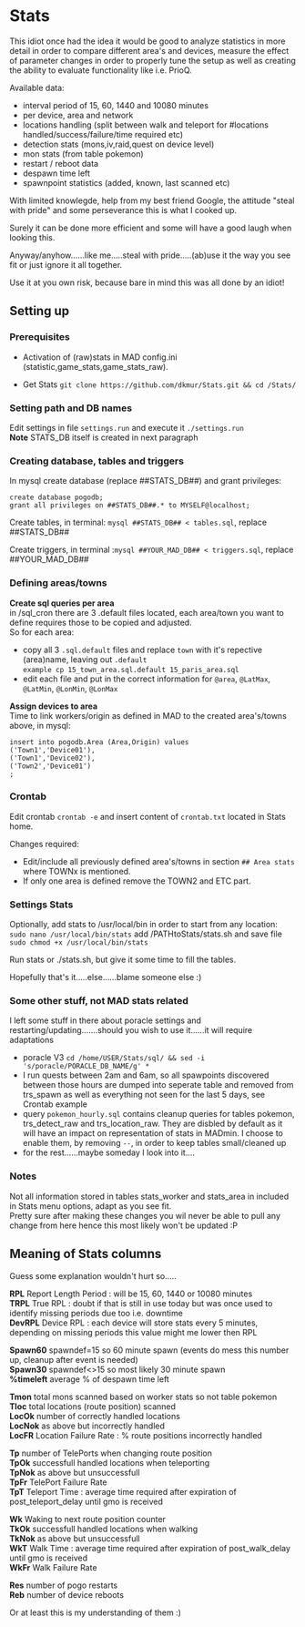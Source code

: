 # Stats

This idiot once had the idea it would be good to analyze statistics in more detail in order to compare different area's and devices, measure the effect of parameter changes in order to properly tune the setup as well as creating the ability to evaluate functionality like i.e. PrioQ.

Available data:  
- interval period of 15, 60, 1440 and 10080 minutes  
- per device, area and network  
- locations handling (split between walk and teleport for #locations handled/success/failure/time required etc)  
- detection stats (mons,iv,raid,quest on device level)  
- mon stats (from table pokemon)  
- restart / reboot data  
- despawn time left  
- spawnpoint statistics (added, known, last scanned etc)  


With limited knowlegde, help from my best friend Google, the attitude "steal with pride" and some perseverance this is what I cooked up.

Surely it can be done more efficient and some will have a good laugh when looking this. 

Anyway/anyhow......like me.....steal with pride.....(ab)use it the way you see fit or just ignore it all together.


Use it at you own risk, because bare in mind this was all done by an idiot!

## Setting up

### Prerequisites
- Activation of (raw)stats in MAD config.ini (statistic,game_stats,game_stats_raw).

- Get Stats ``git clone https://github.com/dkmur/Stats.git && cd /Stats/``

### Setting path and DB names

Edit settings in file ``settings.run`` and execute it ``./settings.run``  
**Note** STATS_DB itself is created in next paragraph

### Creating database, tables and triggers

In mysql create database (replace ##STATS_DB##) and grant privileges:
```
create database pogodb;
grant all privileges on ##STATS_DB##.* to MYSELF@localhost;
```  

Create tables, in terminal: ``mysql ##STATS_DB## < tables.sql``, replace ##STATS_DB##

Create triggers, in terminal :``mysql ##YOUR_MAD_DB## < triggers.sql``, replace ##YOUR_MAD_DB##

### Defining areas/towns

**Create sql queries per area**  
in /sql_cron there are 3 .default files located, each area/town you want to define requires those to be copied and adjusted.  
So for each area:  
- copy all 3 ``.sql.default`` files and replace ``town`` with it's repective (area)name, leaving out ``.default``  
``example cp 15_town_area.sql.default 15_paris_area.sql``  
- edit each file and put in the correct information for ``@area``, ``@LatMax``, ``@LatMin``, ``@LonMin``, ``@LonMax``

**Assign devices to area**  
Time to link workers/origin as defined in MAD to the created area's/towns above, in mysql:
```
insert into pogodb.Area (Area,Origin) values
('Town1','Device01'),
('Town1','Device02'),
('Town2','Device01')
;
```
  

### Crontab

Edit crontab ``crontab -e`` and insert content of ``crontab.txt`` located in Stats home.

Changes required:  
- Edit/include all previously defined area's/towns in section ``## Area stats`` where TOWNx is mentioned.  
- If only one area is defined remove the TOWN2 and ETC part.  

### Settings Stats

Optionally, add stats to /usr/local/bin in order to start from any location:  
``sudo nano /usr/local/bin/stats`` add /PATHtoStats/stats.sh and save file  
``sudo chmod +x /usr/local/bin/stats``  

Run stats or ./stats.sh, but give it some time to fill the tables.

Hopefully that's it.....else......blame someone else :)  


### Some other stuff, not MAD stats related

I left some stuff in there about poracle settings and restarting/updating.......should you wish to use it......it will require adaptations  
- poracle V3  ``cd /home/USER/Stats/sql/ && sed -i 's/poracle/PORACLE_DB_NAME/g' *``  
- I run quests between 2am and 6am, so all spawpoints discovered between those hours are dumped into seperate table and removed from trs_spawn as well as everything not seen for the last 5 days, see Crontab example  
- query ``pokemon_hourly.sql`` contains cleanup queries for tables pokemon, trs_detect_raw and trs_location_raw. They are disbled by default as it will have an impact on representation of stats in MADmin. I choose to enable them, by removing ``--``, in order to keep tables small/cleaned up  
- for the rest......maybe someday I look into it.... 


### Notes

Not all information stored in tables stats_worker and stats_area in included in Stats menu options, adapt as you see fit.  
Pretty sure after making these changes you wil never be able to pull any change from here hence this most likely won't be updated :P


## Meaning of Stats columns

Guess some explanation wouldn't hurt so.....

**RPL** Report Length Period : will be 15, 60, 1440 or 10080 minutes  
**TRPL** True RPL : doubt if that is still in use today but was once used to identify missing periods due too i.e. downtime  
**DevRPL** Device RPL : each device will store stats every 5 minutes, depending on missing periods this value might me lower then RPL  

**Spawn60** spawndef=15 so 60 minute spawn (events do mess this number up, cleanup after event is needed)  
**Spawn30** spawndef<>15 so most likely 30 minute spawn  
**%timeleft** average % of despawn time left  

**Tmon** total mons scanned based on worker stats so not table pokemon  
**Tloc** total locations (route position) scanned  
**LocOk** number of correctly handled locations  
**LocNok** as above but incorrectly handled  
**LocFR** Location Failure Rate : % route positions incorrectly handled  

**Tp** number of TelePorts when changing route position  
**TpOk** successfull handled locations when teleporting  
**TpNok** as above but unsuccessfull  
**TpFr** TelePort Failure Rate  
**TpT** Teleport Time : average time required after expiration of post_teleport_delay until gmo is received  

**Wk** Waking to next route position counter  
**TkOk** successfull handled locations when walking  
**TkNok** as above but unsuccessfull  
**WkT** Walk Time : average time required after expiration of post_walk_delay until gmo is received  
**WkFr** Walk Failure Rate  

**Res** number of pogo restarts  
**Reb** number of device reboots  

Or at least this is my understanding of them :)

